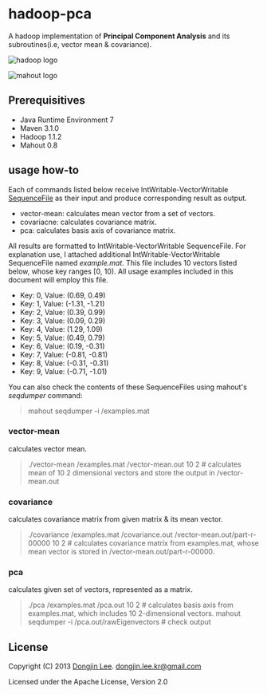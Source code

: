 # hadoop-pca

A hadoop implementation of **Principal Component Analysis** and its subroutines(i.e, vector mean & covariance).

![hadoop logo](http://hadoop.apache.org/images/hadoop-logo.jpg)

![mahout logo](http://mahout.apache.org/images/mahout-logo.png)

## Prerequisitives

* Java Runtime Environment 7
* Maven 3.1.0
* Hadoop 1.1.2
* Mahout 0.8

## usage how-to

Each of commands listed below receive IntWritable-VectorWritable [SequenceFile](http://blog.cloudera.com/blog/2011/01/hadoop-io-sequence-map-set-array-bloommap-files/) as their input and produce corresponding result as output.

* vector-mean: calculates mean vector from a set of vectors.
* covariacne: calculates covariance matrix.
* pca: calculates basis axis of covariance matrix.

All results are formatted to IntWritable-VectorWritable SequenceFile. For explanation use, I attached additional IntWritable-VectorWritable SequenceFile named *example.mat*. This file includes 10 vectors listed below, whose key ranges [0, 10). All usage examples included in this document will employ this file.

* Key: 0, Value: (0.69, 0.49)
* Key: 1, Value: (-1.31, -1.21)
* Key: 2, Value: (0.39, 0.99)
* Key: 3, Value: (0.09, 0.29)
* Key: 4, Value: (1.29, 1.09)
* Key: 5, Value: (0.49, 0.79)
* Key: 6, Value: (0.19, -0.31)
* Key: 7, Value: (-0.81, -0.81)
* Key: 8, Value: (-0.31, -0.31)
* Key: 9, Value: (-0.71, -1.01)

You can also check the contents of these SequenceFiles using mahout's *seqdumper* command:

> mahout seqdumper -i /examples.mat

### vector-mean

calculates vector mean.

> ./vector-mean /examples.mat /vector-mean.out 10 2 # calculates mean of 10 2 dimensional vectors and store the output in /vector-mean.out

### covariance

calculates covariance matrix from given matrix & its mean vector.

> ./covariance /examples.mat /covariance.out /vector-mean.out/part-r-00000 10 2 # calculates covariance matrix from examples.mat, whose mean vector is stored in /vector-mean.out/part-r-00000.

### pca

calculates given set of vectors, represented as a matrix.

> ./pca /examples.mat /pca.out 10 2 # calculates basis axis from examples.mat, which includes 10 2-dimensional vectors.
mahout seqdumper -i /pca.out/rawEigenvectors # check output

## License

Copyright (C) 2013 [Dongjin Lee](http://blog.dongjinleekr.com). <dongjin.lee.kr@gmail.com>

Licensed under the Apache License, Version 2.0